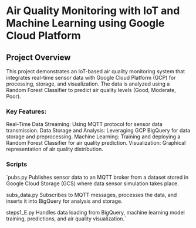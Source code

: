 # Air Quality Monitoring with IoT and Machine Learning using Google Cloud Platform

## Project Overview
This project demonstrates an IoT-based air quality monitoring system that integrates real-time sensor data with Google Cloud Platform (GCP) for processing, storage, and visualization. The data is analyzed using a Random Forest Classifier to predict air quality levels (Good, Moderate, Poor).

### Key Features:
   Real-Time Data Streaming: Using MQTT protocol for sensor data transmission.
   Data Storage and Analysis: Leveraging GCP BigQuery for data storage and preprocessing.
   Machine Learning: Training and deploying a Random Forest Classifier for air quality prediction.
   Visualization: Graphical representation of air quality distribution.

### Scripts
`pubs.py
Publishes sensor data to an MQTT broker from a dataset stored in Google Cloud Storage (GCS) where data sensor simulation takes place.

subs_data.py
Subscribes to MQTT messages, processes the data, and inserts it into BigQuery for analysis and storage.

steps1_E.py
Handles data loading from BigQuery, machine learning model training, predictions, and air quality visualization.`


